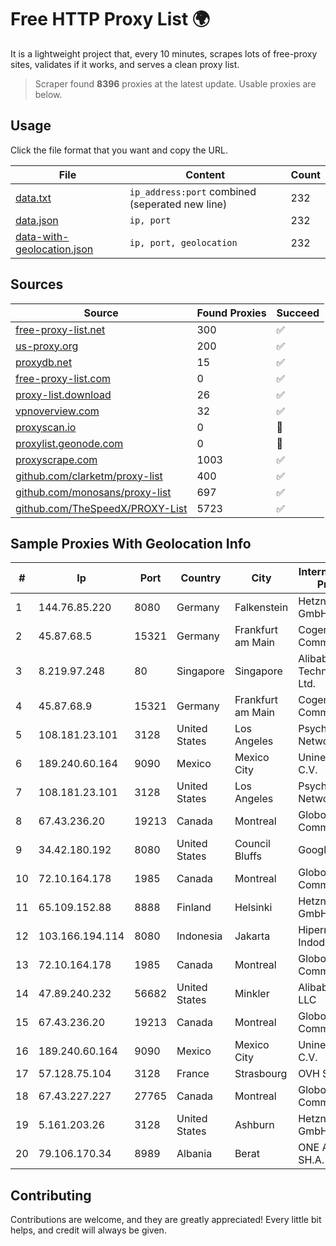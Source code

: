 
# Free HTTP Proxy List 🌍

It is a lightweight project that, every 10 minutes, scrapes lots of free-proxy sites, validates if it works, and serves a clean proxy list.


> Scraper found **8396** proxies at the latest update. Usable proxies are below.

## Usage

Click the file format that you want and copy the URL.


|File|Content|Count|
|----|-------|-----|
|[data.txt](https://raw.githubusercontent.com/themiralay/Proxy-List-World/master/data.txt)|`ip_address:port` combined (seperated new line)|232|
|[data.json](https://raw.githubusercontent.com/themiralay/Proxy-List-World/master/data.json)|`ip, port`|232|
|[data-with-geolocation.json](https://raw.githubusercontent.com/themiralay/Proxy-List-World/master/data-with-geolocation.json)|`ip, port, geolocation`|232|

## Sources

|Source|Found Proxies|Succeed|
|------|-------------|-------|
|[free-proxy-list.net](https://free-proxy-list.net)|300|✅|
|[us-proxy.org](https://www.us-proxy.org)|200|✅|
|[proxydb.net](http://proxydb.net)|15|✅|
|[free-proxy-list.com](https://free-proxy-list.com/?page=&port=&type%5B%5D=http&type%5B%5D=https&up_time=0&search=Search)|0|✅|
|[proxy-list.download](https://www.proxy-list.download/HTTP)|26|✅|
|[vpnoverview.com](https://vpnoverview.com/privacy/anonymous-browsing/free-proxy-servers)|32|✅|
|[proxyscan.io](https://www.proxyscan.io)|0|🚫|
|[proxylist.geonode.com](https://proxylist.geonode.com/api/proxy-list?limit=300&page=1&sort_by=lastChecked&sort_type=desc&protocols=http,https)|0|🚫|
|[proxyscrape.com](https://api.proxyscrape.com/v2/?request=displayproxies&protocol=http&timeout=10000&country=all&ssl=all&anonymity=all)|1003|✅|
|[github.com/clarketm/proxy-list](https://raw.githubusercontent.com/clarketm/proxy-list/master/proxy-list-raw.txt)|400|✅|
|[github.com/monosans/proxy-list](https://raw.githubusercontent.com/monosans/proxy-list/main/proxies/http.txt)|697|✅|
|[github.com/TheSpeedX/PROXY-List](https://raw.githubusercontent.com/TheSpeedX/PROXY-List/master/http.txt)|5723|✅|


## Sample Proxies With Geolocation Info

|#|Ip|Port|Country|City|Internet Service Provider|
|-|--|----|-------|----|-------------------------|
|1|144.76.85.220|8080|Germany|Falkenstein|Hetzner Online GmbH|
|2|45.87.68.5|15321|Germany|Frankfurt am Main|Cogent Communications|
|3|8.219.97.248|80|Singapore|Singapore|Alibaba (US) Technology Co., Ltd.|
|4|45.87.68.9|15321|Germany|Frankfurt am Main|Cogent Communications|
|5|108.181.23.101|3128|United States|Los Angeles|Psychz Networks|
|6|189.240.60.164|9090|Mexico|Mexico City|Uninet S.A. de C.V.|
|7|108.181.23.101|3128|United States|Los Angeles|Psychz Networks|
|8|67.43.236.20|19213|Canada|Montreal|GloboTech Communications|
|9|34.42.180.192|8080|United States|Council Bluffs|Google LLC|
|10|72.10.164.178|1985|Canada|Montreal|GloboTech Communications|
|11|65.109.152.88|8888|Finland|Helsinki|Hetzner Online GmbH|
|12|103.166.194.114|8080|Indonesia|Jakarta|Hipernet Indodata|
|13|72.10.164.178|1985|Canada|Montreal|GloboTech Communications|
|14|47.89.240.232|56682|United States|Minkler|Alibaba.com LLC|
|15|67.43.236.20|19213|Canada|Montreal|GloboTech Communications|
|16|189.240.60.164|9090|Mexico|Mexico City|Uninet S.A. de C.V.|
|17|57.128.75.104|3128|France|Strasbourg|OVH SAS|
|18|67.43.227.227|27765|Canada|Montreal|GloboTech Communications|
|19|5.161.203.26|3128|United States|Ashburn|Hetzner Online GmbH|
|20|79.106.170.34|8989|Albania|Berat|ONE ALBANIA SH.A.|



## Contributing

Contributions are welcome, and they are greatly appreciated! Every
little bit helps, and credit will always be given.


